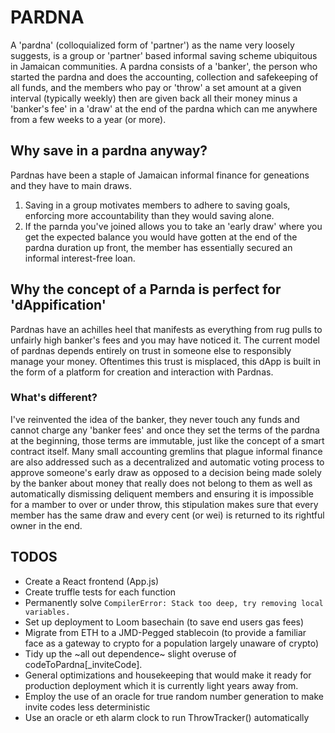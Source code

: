 # PARDNA

A 'pardna' (colloquialized form of 'partner') as the name very loosely suggests, is a group or 'partner' based informal saving scheme ubiquitous in Jamaican communities. A pardna consists of a 'banker', the person who started the pardna and does the accounting, collection and safekeeping of all funds, and the members who pay or 'throw' a set amount at a given interval (typically weekly) then are given back all their money minus a 'banker's fee' in a 'draw' at the end of the pardna which can me anywhere from a few weeks to a year (or more).



## Why save in a pardna anyway?

Pardnas have been a staple of Jamaican informal finance for geneations and they have to main draws.

1) Saving in a group motivates members to adhere to saving goals, enforcing more accountability than they would saving alone.
2) If the parnda you've joined allows you to take an 'early draw' where you get the expected balance you would have gotten at the end of the pardna duration up front, the member has essentially secured an informal interest-free loan.



## Why the concept of a Parnda is perfect for 'dAppification'

Pardnas have an achilles heel that manifests as everything from rug pulls to unfairly high banker's fees and you may have noticed it. The current model of pardnas depends entirely on trust in someone else to responsibly manage your money. Oftentimes this trust is misplaced, this dApp is built in the form of a platform for creation and interaction with Pardnas.


### What's different?

I've reinvented the idea of the banker, they never touch any funds and cannot charge any 'banker fees' and once they set the terms of the pardna at the beginning, those terms are immutable, just like the concept of a smart contract itself. Many small accounting gremlins that plague informal finance are also addressed such as a decentralized and automatic voting process to approve someone's early draw as opposed to a decision being made solely by the banker about money that really does not belong to them as well as automatically dismissing deliquent members and ensuring it is impossible for a mamber to over or under throw, this stipulation makes sure that every member has the same draw and every cent (or wei) is returned to its rightful owner in the end.



## TODOS
* Create a React frontend (App.js)
* Create truffle tests for each function
* Permanently solve ```CompilerError: Stack too deep, try removing local variables.```
* Set up deployment to Loom basechain (to save end users gas fees)
* Migrate from ETH to a JMD-Pegged stablecoin (to provide a familiar face as a gateway to crypto for a population largely unaware of crypto)
* Tidy up the ~all out dependence~ slight overuse of codeToPardna[_inviteCode].
* General optimizations and housekeeping that would make it ready for production deployment which it is currently light years away from.
* Employ the use of an oracle for true random number generation to make invite codes less deterministic
* Use an oracle or eth alarm clock to run ThrowTracker() automatically
